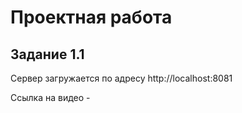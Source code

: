 # Проектная работа
## Задание 1.1

Сервер загружается по адресу http://localhost:8081

Ссылка на видео - 